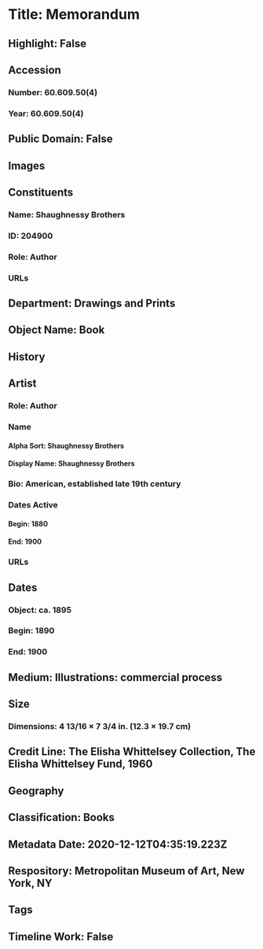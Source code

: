 # Title: Memorandum
## Highlight: False
## Accession
### Number: 60.609.50(4)
### Year: 60.609.50(4)
## Public Domain: False
## Images
## Constituents
### Name: Shaughnessy Brothers
### ID: 204900
### Role: Author
### URLs
## Department: Drawings and Prints
## Object Name: Book
## History
## Artist
### Role: Author
### Name
#### Alpha Sort: Shaughnessy Brothers
#### Display Name: Shaughnessy Brothers
### Bio: American, established late 19th century
### Dates Active
#### Begin: 1880
#### End: 1900
### URLs
## Dates
### Object: ca. 1895
### Begin: 1890
### End: 1900
## Medium: Illustrations: commercial process
## Size
### Dimensions: 4 13/16 × 7 3/4 in. (12.3 × 19.7 cm)
## Credit Line: The Elisha Whittelsey Collection, The Elisha Whittelsey Fund, 1960
## Geography
## Classification: Books
## Metadata Date: 2020-12-12T04:35:19.223Z
## Respository: Metropolitan Museum of Art, New York, NY
## Tags
## Timeline Work: False